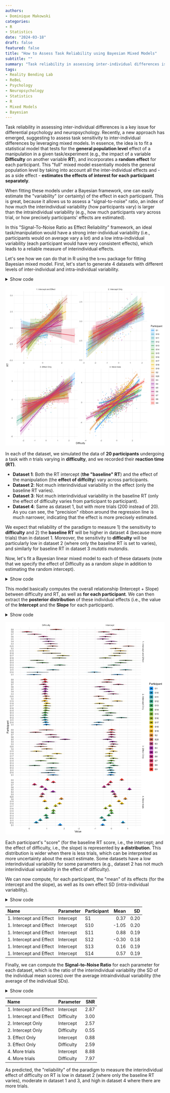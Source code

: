 ```yaml
---
authors:
- Dominique Makowski
categories:
- R
- Statistics
date: "2024-03-18"
draft: false
featured: false
title: "How to Assess Task Reliability using Bayesian Mixed Models"
subtitle: ""
summary: "Task reliability in assessing inter-individual differences is a key issue for differential psychology and neuropsychology."
tags:
- Reality Bending Lab
- ReBeL
- Psychology
- Neuropsychology
- Statistics
- R
- Mixed Models
- Bayesian
---
```


Task reliability in assessing inter-individual differences is a key issue for differential psychology and neuropsychology. Recently, a new approach has emerged, suggesting to assess task sensitivity to inter-individual differences by leveraging mixed models. 
In essence, the idea is to fit a statistical model that tests for the **general population level** effect of a manipulation in a given task/experiment (e.g., the impact of a variable **Difficulty** on another variable **RT**), and incorporates a **random effect** for each participant. This "full" mixed model essentially models the general population level by taking into account all the inter-individual effects and - as a side effect - **estimates the effects of interest for each participant separately**.

When fitting these models under a Bayesian framework, one can easily estimate the "variability" (or certainty) of the effect in each participant. This is great, because it allows us to assess a "signal-to-noise" ratio, an index of how much the interindividual variability (how participants vary) is larger than the intraindividual variability (e.g., how much participants vary across trial, or how precisely participants' effects are estimated).

In this "Signal-To-Noise Ratio as Effect Reliability" framework, an ideal task/manipulation would have a strong inter-individual variability (i.e., participants would on average vary a lot) and a low intra-individual variability (each participant would have very consistent effects), which leads to a reliable measure of interindividual effects. 

Let's see how we can do that in R using the `brms` package for fitting Bayesian mixed model. First, let's start to generate 4 datasets with different levels of inter-individual and intra-individual variability.

<details>
  <summary>Show code</summary>
  

```r
library(easystats)
library(tidyverse)
library(brms)
library(patchwork)

# Make function to generate data
generate_data <- function(n_trials=25, effect_sd = 0.4, intercept_sd=0.4, noise=0.8, name="df") {
  df <- data.frame()
  for(participant in 1:20) {
    x <- rnorm(n_trials, 0, 1)
    y <- (1 + rnorm(1, 0, effect_sd)) * x + rnorm(1, 0, intercept_sd)
    y <- y + rnorm(n_trials, 0, noise)
    df <- rbind(df, data.frame(Difficulty=x, RT=y,
                               Participant=paste0("S", participant)))
  }
  df$Name <- name
  df
}

# Generate 4 datasets
df1 <- generate_data(n_trials=20, effect_sd = 0.5, intercept_sd=0.5, name="1. Intercept and Effect")
df2 <- generate_data(n_trials=20, effect_sd = 0.1, intercept_sd=0.5, name="2. Intercept Only")
df3 <- generate_data(n_trials=20, effect_sd = 0.5, intercept_sd=0.1, name="3. Effect Only")
df4 <- generate_data(n_trials=200, effect_sd = 0.5, intercept_sd=0.5, name="4. More trials")

# Plot data
rbind(df1, df2, df3, df4) |>
  ggplot(aes(x=Difficulty, y=RT, color=Participant, fill=Participant)) +
  geom_point2(alpha=0.5) +
  geom_smooth(method="lm", se=TRUE, alpha=0.2) +
  theme_minimal() +
  scale_fill_material_d() +
  scale_color_material_d() +
  facet_wrap(~Name, scales="free")
```

</details>

![](fig1.png)

In each of the dataset, we simulated the data of **20 participants** undergoing a task with *n* trials varying in **difficulty**, and we recorded their **reaction time (RT)**.

- **Dataset 1**: Both the RT intercept (**the "baseline" RT**) and the effect of the manipulation (the **effect of diffcilty**) vary across participants.
- **Dataset 2**: Not much interindividual variability in the effect (only the baseline RT varies).
- **Dataset 3**: Not much interindividual variability in the baseline RT (only the effect of difficulty varies from participant to participant).
- **Dataset 4**: Same as dataset 1, but with more trials (200 instead of 20). As you can see, the "precision" ribbon around the regression line is much narrower, indicating that the effect is more precisely estimated.

We expect that reliability of the paradigm to measure 1) the sensitivity to **difficulty** and 2) the **baseline RT** will be higher in dataset 4 (because more trials) than in dataset 1. Moreover, the sensitivity to **difficulty** will be particularly low in dataset 2 (where only the baseline RT is set to varies), and similarly for baseline RT in dataset 3 *mutatis mutandis*.

Now, let's fit a Bayesian linear mixed model to each of these datasets (note that we specify the effect of Difficulty as a random *slope* in addition to estimating the random intercept).


<details>
  <summary>Show code</summary>
  
```r
model1 <- brms::brm(RT ~ Difficulty + (1+Difficulty|Participant), data=df1, iter=600)
model2 <- brms::brm(RT ~ Difficulty + (1+Difficulty|Participant), data=df2, iter=600)
model3 <- brms::brm(RT ~ Difficulty + (1+Difficulty|Participant), data=df3, iter=600)
model4 <- brms::brm(RT ~ Difficulty + (1+Difficulty|Participant), data=df4, iter=600)
```

</details>


This model basically computes the overall relationship (Intercept + Slope) between difficulty and RT, as well as **for each participant**. 
We can then extract the **posterior distribution** of these individual effects (i.e., the value of the **Intercept** and the **Slope** for each participant).


<details>
  <summary>Show code</summary>
  
```r
# Random effects extraction
extract_individual <- function(model, name="df") {
  coefs <- coef(model, summary=FALSE)$Participant
  data <- rbind(
    as.data.frame(coefs[, , "Intercept"]) |>
      pivot_longer(everything(), names_to="Participant", values_to="Value") |>
      mutate(Parameter="Intercept", Name=name),
    as.data.frame(coefs[, , "Difficulty"]) |>
      pivot_longer(everything(), names_to="Participant", values_to="Value") |>
      mutate(Parameter="Difficulty", Name=name)
  )
  data
}

re1 <- extract_individual(model1, "1. Intercept and Effect")
re2 <- extract_individual(model2, "2. Intercept Only")
re3 <- extract_individual(model3, "3. Effect Only")
re4 <- extract_individual(model4, "4. More trials")


# Plot Random effects
rbind(re1, re2, re3, re4) |>
  ggplot(aes(x=Value, y=Participant, fill=Participant)) +
  ggdist::stat_slabinterval(adjust=2, linewidth=0.5, size=0.5) +
  scale_fill_material_d() +
  theme_minimal() +
  facet_grid(Name~Parameter, scales="free")
```

</details>

![](fig2.png)

Each participant's "score" (for the baseline RT score, i.e., the intercept; and the effect of difficulty, i.e., the slope) is represented by **a distribution**. 
This distribution is wider when there is less trials, which can be interpreted as more uncertainty about the exact estimate. 
Some datasets have a low interindividual variability for some parameters (e.g., dataset 2 has not much interindividual variability in the effect of difficulty).

We can now compute, for each participant, the "mean" of its effects (for the intercept and the slope), as well as its own effect SD (intra-individual variability).


<details>
  <summary>Show code</summary>
  
```r
scores <- rbind(re1, re2, re3, re4) |>
  summarize(
    Mean = mean(Value),
    SD = sd(Value),
    .by = c("Name", "Parameter", "Participant")
  )
head(scores)
```

</details>

|Name                    |Parameter |Participant |  Mean|   SD|
|:-----------------------|:---------|:-----------|-----:|----:|
|1. Intercept and Effect |Intercept |S1          |  0.37| 0.20|
|1. Intercept and Effect |Intercept |S10         | -1.05| 0.20|
|1. Intercept and Effect |Intercept |S11         |  0.88| 0.19|
|1. Intercept and Effect |Intercept |S12         | -0.30| 0.18|
|1. Intercept and Effect |Intercept |S13         |  0.16| 0.19|
|1. Intercept and Effect |Intercept |S14         |  0.57| 0.19|


Finally, we can compute the **Signal-to-Noise Ratio** for each parameter for each dataset, which is the ratio of the interindividual variability (the SD of the individual mean scores) over the average intraindividual variability (the average of the individual SDs).

<details>
  <summary>Show code</summary>
  
```r
summarize(scores,
          SNR = sd(Mean) / mean(SD),
          .by=c("Name", "Parameter"))
```

</details>

|Name                    |Parameter  |  SNR|
|:-----------------------|:----------|----:|
|1. Intercept and Effect |Intercept  | 2.87|
|1. Intercept and Effect |Difficulty | 3.00|
|2. Intercept Only       |Intercept  | 2.57|
|2. Intercept Only       |Difficulty | 0.55|
|3. Effect Only          |Intercept  | 0.88|
|3. Effect Only          |Difficulty | 2.59|
|4. More trials          |Intercept  | 8.88|
|4. More trials          |Difficulty | 7.97|

As predicted, the "reliability" of the paradigm to measure the interindividual effect of difficulty on RT is low in dataset 2 (where only the baseline RT varies), moderate in dataset 1 and 3, and high in dataset 4 where there are more trials.